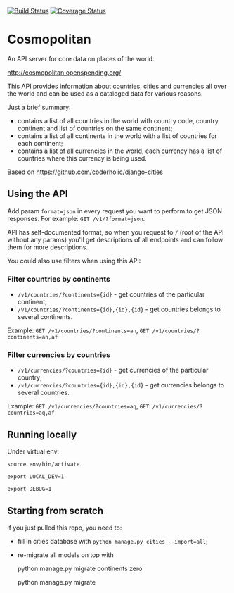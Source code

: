 [![Build Status](https://travis-ci.org/openspending/cosmopolitan.svg?branch=master)](https://travis-ci.org/openspending/cosmopolitan) [![Coverage Status](https://coveralls.io/repos/openspending/cosmopolitan/badge.svg?branch=master&service=github)](https://coveralls.io/github/openspending/cosmopolitan?branch=master)

# Cosmopolitan
An API server for core data on places of the world.

http://cosmopolitan.openspending.org/

This API provides information about countries, cities and currencies all over the world and can be used as a cataloged data for various reasons.

Just a brief summary:

* contains a list of all countries in the world with country code, country continent and list of countries on the same continent;
* contains a list of all continents in the world with a list of countries for each continent;
* contains a list of all currencies in the world, each currency has a list of countries where this currency is being used.

Based on https://github.com/coderholic/django-cities

## Using the API

Add param `format=json` in every request you want to perform to get JSON responses.
For example: `GET /v1/?format=json`.

API has self-documented format, so when you request to `/` (root of the API without any params) you'll get descriptions of all endpoints and can follow them for more descriptions.

You could also use filters when using this API:

### Filter countries by continents

* `/v1/countries/?continents={id}` - get countries of the particular continent;
* `/v1/countries/?continents={id},{id},{id}` - get countries belongs to several continents.

Example: `GET /v1/countries/?continents=an`, `GET /v1/countries/?continents=an,af`

### Filter currencies by countries

* `/v1/currencies/?countries={id}` - get currencies of the particular country;
* `/v1/currencies/?countries={id},{id},{id}` - get currencies belongs to several countries.

Example: `GET /v1/currencies/?countries=aq`, `GET /v1/currencies/?countries=aq,af`


## Running locally

Under virtual env:

    source env/bin/activate

    export LOCAL_DEV=1

    export DEBUG=1

## Starting from scratch

if you just pulled this repo, you need to:

* fill in cities database with ```python manage.py cities --import=all```;
* re-migrate all models on top with

    python manage.py migrate continents zero

    python manage.py migrate
